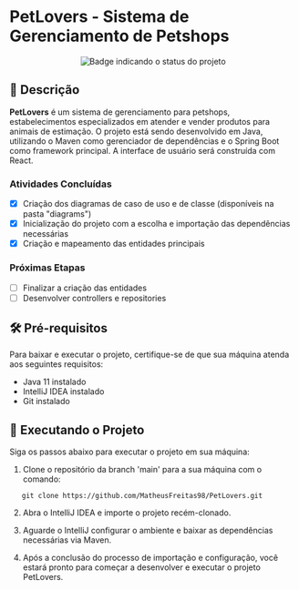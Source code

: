 # PetLovers - Sistema de Gerenciamento de Petshops

<p align="center">
  <img src="https://img.shields.io/static/v1?label=STATUS&message=EM ANDAMENTO&color=GREEN&style=for-the-badge" alt="Badge indicando o status do projeto"/>
</p>

## 📜 Descrição

**PetLovers** é um sistema de gerenciamento para petshops, estabelecimentos especializados em atender e vender produtos para animais de estimação. O projeto está sendo desenvolvido em Java, utilizando o Maven como gerenciador de dependências e o Spring Boot como framework principal. A interface de usuário será construída com React.

### Atividades Concluídas

- [x] Criação dos diagramas de caso de uso e de classe (disponíveis na pasta "diagrams")
- [x] Inicialização do projeto com a escolha e importação das dependências necessárias
- [x] Criação e mapeamento das entidades principais

### Próximas Etapas

- [ ] Finalizar a criação das entidades
- [ ] Desenvolver controllers e repositories

## 🛠️ Pré-requisitos

Para baixar e executar o projeto, certifique-se de que sua máquina atenda aos seguintes requisitos:

* Java 11 instalado
* IntelliJ IDEA instalado
* Git instalado

## 🚀 Executando o Projeto

Siga os passos abaixo para executar o projeto em sua máquina:

1. Clone o repositório da branch 'main' para a sua máquina com o comando:
```shell
   git clone https://github.com/MatheusFreitas98/PetLovers.git
```

2. Abra o IntelliJ IDEA e importe o projeto recém-clonado.

3. Aguarde o IntelliJ configurar o ambiente e baixar as dependências necessárias via Maven.

4. Após a conclusão do processo de importação e configuração, você estará pronto para começar a desenvolver e executar o projeto PetLovers.
